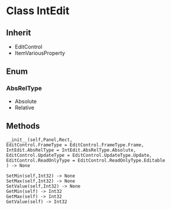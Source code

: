 # Class IntEdit

## Inherit

* EditControl
* ItemVariousProperty

## Enum

### AbsRelType

* Absolute
* Relative

## Methods
```
__init__(self,Panel,Rect,
EditControl.FrameType = EditControl.FrameType.Frame, 
IntEdit.AbsRelType = IntEdit.AbsRelType.Absolute, 
EditControl.UpdateType = EditControl.UpdateType.Update, 
EditControl.ReadOnlyType = EditControl.ReadOnlyType.Editable
) -> None

SetMin(self,Int32) -> None
SetMax(self,Int32) -> None
SetValue(self,Int32) -> None
GetMin(self) -> Int32
GetMax(self) -> Int32
GetValue(self) -> Int32
```

